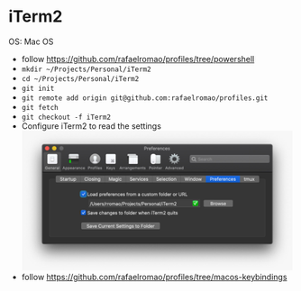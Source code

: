 # iTerm2

OS: Mac OS

- follow https://github.com/rafaelromao/profiles/tree/powershell
- `mkdir ~/Projects/Personal/iTerm2`
- `cd ~/Projects/Personal/iTerm2`
- `git init`
- `git remote add origin git@github.com:rafaelromao/profiles.git`
- `git fetch`
- `git checkout -f iTerm2`
- Configure iTerm2 to read the settings
![](preferences.jpg?raw=true)
- follow https://github.com/rafaelromao/profiles/tree/macos-keybindings
